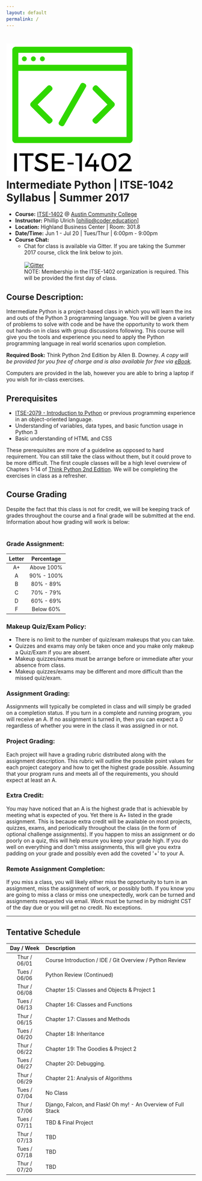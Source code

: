 ```yaml
---
layout: default
permalink: /
---
```


# <img src="assets/logo.png" alt="class logo" class="logo"/> **Intermediate Python | ITSE-1042 Syllabus | Summer 2017**


* **Course:** [ITSE-1402](http://continue.austincc.edu/schedule/view?id=77409) @ [Austin Community College](http://continue.austincc.edu/)
* **Instructor:** Phillip Ulrich [[philip@coder.education](mailto:philip@coder.education)]
* **Location:** Highland Business Center | Room: 301.8
* **Date/Time:** Jun 1 - Jul 20 | Tues/Thur | 6:00pm - 9:00pm
* **Course Chat:**
    * Chat for class is available via Gitter. If you are taking the Summer 2017 course, click the link below to join.<br />  
    [![Gitter](https://badges.gitter.im/Join%20Chat.svg)](https://gitter.im/ITSE-1402/summer-2017)<br />
    NOTE: Membership in the ITSE-1402 organization is required. This will be provided the first day of class.


## <i class="fa fa-pencil"></i> Course Description:
Intermediate Python is a project-based class in which you will learn the ins and outs of the Python 3 programming language. You will be given a variety of problems to solve with code and be have the opportunity to work them out hands-on in class with group discussions following. This course will give you the tools and experience you need to apply the Python programming language in real world scenarios upon completion.

**Required Book:** Think Python 2nd Edition by Allen B. Downey. 
*A copy will be provided for you free of charge and is also available for free via [eBook](http://greenteapress.com/thinkpython2/thinkpython2.pdf).*

Computers are provided in the lab, however you are able to bring a laptop if you wish for in-class exercises.

## <i class="fa fa-vcard"></i> Prerequisites

* [ITSE-2079 - Introduction to Python](http://continue.austincc.edu/schedule/courses?name=Introduction%20to%20Python) or previous programming experience in an object-oriented language.
* Understanding of variables, data types, and basic function usage in Python 3
* Basic understanding of HTML and CSS

These prerequisites are more of a guideline as opposed to hard requirement. You can still take the class without them, but it could prove to be more difficult. The first couple classes will be a high level overview of Chapters 1-14 of [Think Python 2nd Edition](http://greenteapress.com/thinkpython2/thinkpython2.pdf). We will be completing the exercises in class as a refresher.  

## <i class="fa fa-font"></i> Course Grading
Despite the fact that this class is not for credit, we will be keeping track of grades throughout the course and a final grade will be submitted at the end. Information about how grading will work is below:
<br /><br />
### **Grade Assignment:**
| Letter | Percentage | 
| :----: | :--------: |
| A+     | Above 100% |
| A      | 90% - 100% |
| B      | 80% - 89%  |
| C      | 70% - 79%  |
| D      | 60% - 69%  |
| F      | Below 60%  |

### **Makeup Quiz/Exam Policy:**
- There is no limit to the number of quiz/exam makeups that you can take.
- Quizzes and exams may only be taken once and you make only makeup a Quiz/Exam if you are absent.
- Makeup quizzes/exams must be arrange before or immediate after your absence from class.
- Makeup quizzes/exams may be different and more difficult than the missed quiz/exam.

### **Assignment Grading:**
Assignments will typically be completed in class and will simply be graded on a completion status. If you turn in a complete and running program, you will receive an A. If no assignment is turned in, then you can expect a 0 regardless of whether you were in the class it was assigned in or not.

### **Project Grading:**
Each project will have a grading rubric distributed along with the assignment description. This rubric will outline the possible point values for each project category and how to get the highest grade possible. Assuming that your program runs and meets all of the requirements, you should expect at least an A. 

### **Extra Credit:**
You may have noticed that an A is the highest grade that is achievable by meeting what is expected of you. Yet there is A+ listed in the grade assignment. This is because extra credit will be available on most projects, quizzes, exams, and periodically throughout the class (in the form of optional challenge assignments). If you happen to miss an assignment or do poorly on a quiz, this will help ensure you keep your grade high. If you do well on everything and don't miss assignments, this will give you extra padding on your grade and possibly even add the coveted '+' to your A. 

### **Remote Assignment Completion:**
If you miss a class, you will likely either miss the opportunity to turn in an assignment, miss the assignment of work, or possibly both. If you know you are going to miss a class or miss one unexpectedly, work can be turned and assignments requested via email. Work must be turned in by midnight CST of the day due or you will get no credit. No exceptions. 

----------

## <i class="fa fa-calendar"></i> Tentative Schedule

| Day  /  Week | Description                                                   |
| :----------: | :------------------------------------------------------------ |
| Thur / 06/01 | Course Introduction / IDE / Git Overview / Python Review      |
| Tues / 06/06 | Python Review (Continued)                                     |
| Thur / 06/08 | Chapter 15: Classes and Objects & Project 1                   |
| Tues / 06/13 | Chapter 16: Classes and Functions                             |
| Thur / 06/15 | Chapter 17: Classes and Methods                               |
| Tues / 06/20 | Chapter 18: Inheritance                                       |
| Thur / 06/22 | Chapter 19: The Goodies & Project 2                           |
| Tues / 06/27 | Chapter 20: Debugging.                                        |
| Thur / 06/29 | Chapter 21: Analysis of Algorithms                            |
| Tues / 07/04 | No Class                                                      |
| Thur / 07/06 | Django, Falcon, and Flask! Oh my! - An Overview of Full Stack |
| Tues / 07/11 | TBD & Final Project
| Thur / 07/13 | TBD
| Tues / 07/18 | TBD
| Thur / 07/20 | TBD